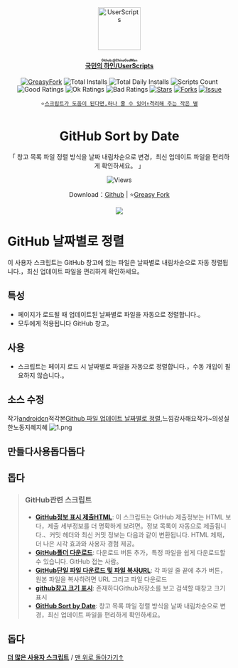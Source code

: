 <center><div align="center"><a href="https://github.com/ChinaGodMan" target="_blank">
    <img height="96px" width="96px" src="https://avatars.githubusercontent.com/u/96548841?v=4" alt="UserScripts"></a>
<h4><a href="https://github.com/ChinaGodMan/UserScripts" target="_blank"><ruby>국민의 하인/UserScripts<rt>Github:@ChinaGodMan</rt></ruby></a></h4>
<a href="https://greasyfork.org/users/1169082-%E4%BA%BA%E6%B0%91%E7%9A%84%E5%8B%A4%E5%8A%A1%E5%91%98?per_page=200" target="_blank"><img src="https://img.shields.io/static/v1?label=%20&message=GreasyFork&logo=greasyfork&logoColor=white&labelColor=%23670000&color=%23670000&style=for-the-badge" alt="GreasyFork"></a>
<img src="https://img.shields.io/badge/dynamic/json?&label=모든 스크립트의 총 설치 수&query=$.totalInstalls&logo=greasyfork&logoColor=white&labelColor=%23670000&color=blue&style=for-the-badge&url=https://github.com/ChinaGodMan/UserScriptsHistory/raw/main/total_installs.json" alt="Total Installs">
<img src="https://img.shields.io/badge/dynamic/json?&label=오늘의 모든 스크립트 설치 수&query=$.totalDailyInstalls&logo=greasyfork&logoColor=white&labelColor=%23670000&color=blue&style=for-the-badge&url=https://github.com/ChinaGodMan/UserScriptsHistory/raw/main/total_installs.json" alt="Total Daily Installs">
<img src="https://img.shields.io/badge/dynamic/json?&label=스크립트 수&query=$.numScripts&logo=greasyfork&logoColor=white&labelColor=%23670000&color=%23670000&style=for-the-badge&url=https://github.com/ChinaGodMan/UserScriptsHistory/raw/main/total_installs.json" alt="Scripts Count"><br>
<img src="https://img.shields.io/badge/dynamic/json?&label=모든 긍정적인 리뷰&query=$.totalGoodRatings&logo=greasyfork&logoColor=white&labelColor=%23670000&color=4CAF50&style=for-the-badge&url=https://github.com/ChinaGodMan/UserScriptsHistory/raw/main/total_installs.json" alt="Good Ratings">
<img src="https://img.shields.io/badge/dynamic/json?&label=모든 일반&query=$.totalOkRatings&logo=greasyfork&logoColor=white&labelColor=%23670000&color=FF9800&style=for-the-badge&url=https://github.com/ChinaGodMan/UserScriptsHistory/raw/main/total_installs.json" alt="Ok Ratings">
<img src="https://img.shields.io/badge/dynamic/json?label=모든 부정적인 리뷰&query=$.totalBadRatings&logo=greasyfork&logoColor=white&labelColor=%23670000&color=F44336&style=for-the-badge&url=https://github.com/ChinaGodMan/UserScriptsHistory/raw/main/total_installs.json" alt="Bad Ratings">
<a href="https://github.com/ChinaGodMan/UserScripts" target="_blank"><img src="https://img.shields.io/github/stars/ChinaGodMan/UserScripts?label=별&logo=github&logoColor=white&labelColor=black&color=FF69B4&style=for-the-badge" alt="Stars"></a>
<a href="https://github.com/ChinaGodMan/UserScripts" target="_blank"><img src="https://img.shields.io/github/forks/ChinaGodMan/UserScripts?label=Fork&logo=github&logoColor=white&labelColor=black&color=grey&style=for-the-badge" alt="Forks"></a>
<a href="https://github.com/ChinaGodMan/UserScripts/issues" target="_blank"><img src="https://img.shields.io/github/issues/ChinaGodMan/UserScripts?label=issues&logo=github&logoColor=white&labelColor=black&style=for-the-badge" alt="Issue"></a>
<code><br>
⭐<a href="https://github.com/ChinaGodMan/UserScripts" target="_blank">스크립트가 도움이 된다면,하나 줄 수 있어↑격려해 주는 작은 별</a></code>
</div></center></div></center></div></center></div></center><img height=6px width="100%" src="https://media.chatgptautorefresh.com/images/separators/gradient-aqua.png?latest">
<center><div align="center">
    <h1>GitHub Sort by Date</h1>
    <p>「 창고 목록 파일 정렬 방식을 날짜 내림차순으로 변경，최신 업데이트 파일을 편리하게 확인하세요。 」</p>
    <img src="https://views.whatilearened.today/views/github/505218/hmjz100.svg" alt="Views">
    <p>Download：<a href="https://github.com/ChinaGodMan/UserScripts/tree/main/Script details/github-sort-by-date">Github</a> | ⭐<a
            href="https://greasyfork.org/zh-CN/scripts/505218">Greasy
            Fork</a></p> 
    <img src="https://raw.gitmirror.com/ChinaGodMan/UserScriptsHistory/main/stats/505218.png">
</div></center>

# GitHub 날짜별로 정렬

이 사용자 스크립트는 GitHub 창고에 있는 파일은 날짜별로 내림차순으로 자동 정렬됩니다.，최신 업데이트 파일을 편리하게 확인하세요。

## 특성

- 페이지가 로드될 때 업데이트된 날짜별로 파일을 자동으로 정렬합니다.。
- 모두에게 적용됩니다 GitHub 창고。

## 사용
- 스크립트는 페이지 로드 시 날짜별로 파일을 자동으로 정렬합니다.，수동 개입이 필요하지 않습니다.。

## 소스 수정 
작가[androidcn]( https://greasyfork.org/zh-CN/users/18158)적각본[Github 파일 업데이트 날짜별로 정렬]( https://greasyfork.org/scripts/492514),느낌감사해요작가~의성실한노동지혜지혜
![1.png](https://s2.loli.net/2024/08/26/UjuVOtcvks8FPaB.png)
## 만들다사용돕다돕다
## 돕다

<!--AUTO_ABOUT_PLEASE_DONT_DELETE_IT-->
> ### GitHub관련 스크립트
> - [**GitHub정보 표시 제출HTML**](https://greasyfork.org/scripts/505830): 이 스크립트는 GitHub 제출정보는 HTML 보다，제출 세부정보를 더 명확하게 보려면。정보 목록이 자동으로 제출됩니다.、커밋 헤더와 최신 커밋 정보는 다음과 같이 변환됩니다. HTML 체재，더 나은 시각 효과와 사용자 경험 제공。
> - [**GitHub폴더 다운로드**](https://greasyfork.org/scripts/505496): 다운로드 버튼 추가，특정 파일을 쉽게 다운로드할 수 있습니다. GitHub 접는 사람。
> - [**GitHub단일 파일 다운로드 및 파일 복사URL**](https://greasyfork.org/scripts/505501): 각 파일 줄 끝에 추가 버튼，원본 파일을 복사하려면 URL 그리고 파일 다운로드
> - [**github창고 크기 표시**](https://greasyfork.org/scripts/502291): 존재하다Github저장소를 보고 검색할 때창고 크기 표시
> - [**GitHub Sort by Date**](https://greasyfork.org/scripts/505218): 창고 목록 파일 정렬 방식을 날짜 내림차순으로 변경，최신 업데이트 파일을 편리하게 확인하세요。

<!--AUTO_ABOUT_PLEASE_DONT_DELETE_IT-END-->
<!--AUTO_HELP_PLEASE_DONT_DELETE_IT-->
## 돕다
<p><a href="https://github.com/ChinaGodMan/UserScripts"><strong>더 많은 사용자 스크립트</strong></a> /
<a href="#top">맨 위로 돌아가기↑</a></p>
<!--AUTO_HELP_PLEASE_DONT_DELETE_IT-END-->
